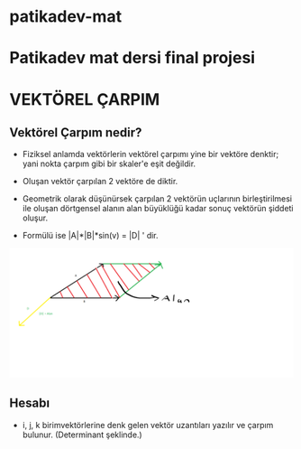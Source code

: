 # patikadev-mat
# Patikadev mat dersi final projesi



# VEKTÖREL ÇARPIM

## Vektörel Çarpım nedir?

* Fiziksel anlamda vektörlerin vektörel çarpımı yine bir vektöre denktir; yani nokta çarpım gibi bir skaler'e eşit değildir.

* Oluşan vektör çarpılan 2 vektöre de diktir.

* Geometrik olarak düşünürsek çarpılan 2 vektörün uçlarının birleştirilmesi ile oluşan dörtgensel alanın alan büyüklüğü kadar sonuç vektörün şiddeti oluşur.

* Formülü ise |A|*|B|*sin(v) = |D| ' dir.

![resim1](https://raw.githubusercontent.com/cagrireis/patikadev-mat/main/Ads%C4%B1z.png)

## Hesabı

* i, j, k birimvektörlerine denk gelen vektör uzantıları yazılır ve çarpım bulunur. (Determinant şeklinde.)